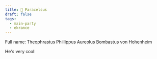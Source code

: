 ```yaml
---
title: 🦊 Paracelsus
draft: false
tags:
  - main-party
  - ekrance
---
```


Full name: Theophrastus Phillippus Aureolus Bombastus von Hohenheim

He's very cool